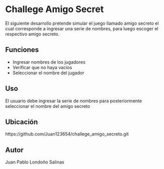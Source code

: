 <h1>Challege Amigo Secret</h1>
<p></p>El siguiente desarrollo pretende simular el juego llamado amigo secreto el cual corresponde a ingresar una serie de nombres, para luego escoger el respectivo amigo secreto.</p>
<h2>Funciones</h2>
<ul>
  <li>Ingresar nombres de los jugadores</li>
  <li>Verificar que no haya vacíos</li>
  <li>Seleccionar el nombre del jugador</li>
</ul>
<h2>Uso</h2>
<p>El usuario debe ingresar la serie de nombres para posteriormente seleccionar el nombre del amigo secreto</p>
<h2>Ubicación</h2>
<p>https://github.com/Juan123654/challege_amigo_secreto.git</p>
<h2>Autor</h2>
<p>Juan Pablo Londoño Salinas</p>
